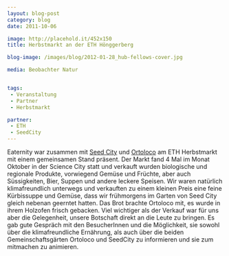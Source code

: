 ```yaml
---
layout: blog-post
category: blog
date: 2011-10-06

image: http://placehold.it/452x150
title: Herbstmarkt an der ETH Hönggerberg

blog-image: /images/blog/2012-01-28_hub-fellows-cover.jpg

media: Beobachter Natur


tags:
 - Veranstaltung
 - Partner
 - Herbstmarkt

partner:
 - ETH
 - SeedCity
---
```


Eaternity war zusammen mit [Seed City][1] und [Ortoloco][2] am ETH Herbstmarkt mit einem gemeinsamen Stand präsent. Der Markt fand 4 Mal im Monat Oktober in der Science City statt und verkauft wurden biologische und regionale Produkte, vorwiegend Gemüse und Früchte, aber auch Süssigkeiten, Bier, Suppen und andere leckere Speisen. Wir waren natürlich klimafreundlich unterwegs und verkauften zu einem kleinen Preis eine feine Kürbissuppe und Gemüse, dass wir frühmorgens im Garten von Seed City gleich nebenan geerntet hatten. Das Brot brachte Ortoloco mit, es wurde in ihrem Holzofen frisch gebacken. Viel wichtiger als der Verkauf war für uns aber die Gelegenheit, unsere Botschaft direkt an die Leute zu bringen. Es gab gute Gespräch mit den BesucherInnen und die Möglichkeit, sie sowohl über die klimafreundliche Ernährung, als auch über die beiden Gemeinschaftsgärten Ortoloco und SeedCity zu informieren und sie zum mitmachen zu animieren.

[1]: http://www.seedcity.ethz.ch/
[2]: http://ortoloco.ch/


